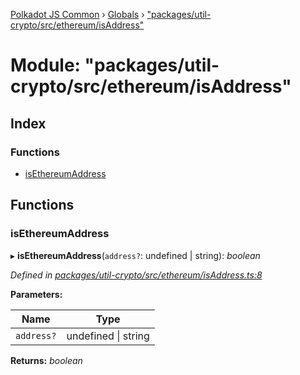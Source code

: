 [Polkadot JS Common](../README.md) › [Globals](../globals.md) › ["packages/util-crypto/src/ethereum/isAddress"](_packages_util_crypto_src_ethereum_isaddress_.md)

# Module: "packages/util-crypto/src/ethereum/isAddress"

## Index

### Functions

* [isEthereumAddress](_packages_util_crypto_src_ethereum_isaddress_.md#isethereumaddress)

## Functions

###  isEthereumAddress

▸ **isEthereumAddress**(`address?`: undefined | string): *boolean*

*Defined in [packages/util-crypto/src/ethereum/isAddress.ts:8](https://github.com/polkadot-js/common/blob/e7c665e5/packages/util-crypto/src/ethereum/isAddress.ts#L8)*

**Parameters:**

Name | Type |
------ | ------ |
`address?` | undefined &#124; string |

**Returns:** *boolean*

